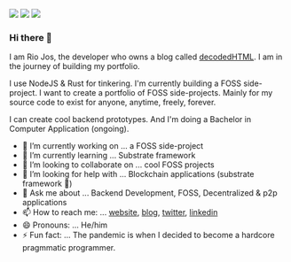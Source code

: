 [![](https://img.shields.io/badge/-linkedin-0073B1?style=flat-square)](http://linkedin.com/in/riojos)
[![](https://img.shields.io/badge/-twitter-1C9CEA?style=flat-square)](https://twitter.com/htmldecoder)
[![](https://img.shields.io/badge/-resume-332B40?style=flat-square)](https://github.com/riojosdev/riojosdev/blob/main/Rio%20Resume.pdf)

### Hi there 👋
I am Rio Jos, the developer who owns a blog called [decodedHTML](decodedhtml.com). I am in the journey of building my portfolio. 

I use NodeJS & Rust for tinkering. I'm currently building a FOSS side-project. I want to create a portfolio of FOSS side-projects. Mainly for my source code to exist for anyone, anytime, freely, forever.

I can create cool backend prototypes. And I'm doing a Bachelor in Computer Application (ongoing).

- 🔭 I’m currently working on ... a FOSS side-project
- 🌱 I’m currently learning ... Substrate framework
- 👯 I’m looking to collaborate on ... cool FOSS projects
- 🤔 I’m looking for help with ... Blockchain applications (substrate framework 🦀)
- 💬 Ask me about ... Backend Development, FOSS, Decentralized & p2p applications 
- 📫 How to reach me: ... [website](https://riojos.in), [blog](https://decodedhtml.com), [twitter](https://twitter.com/htmldecoder), [linkedin](https://linkedin.com/in/riojos)
- 😄 Pronouns: ... He/him
- ⚡ Fun fact: ... The pandemic is when I decided to become a hardcore pragmmatic programmer.
